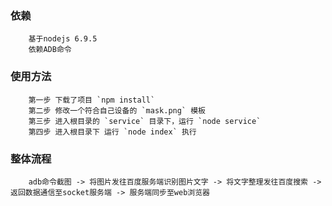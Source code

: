 ### 依赖
```
    基于nodejs 6.9.5
    依赖ADB命令
```

### 使用方法
```
    第一步 下载了项目 `npm install`
    第二步 修改一个符合自己设备的 `mask.png` 模板
    第三步 进入根目录的 `service` 目录下，运行 `node service`
    第四步 进入根目录下 运行 `node index` 执行
```

### 整体流程 
```
    adb命令截图 -> 将图片发往百度服务端识别图片文字 -> 将文字整理发往百度搜索 -> 返回数据通信至socket服务端 -> 服务端同步至web浏览器
```